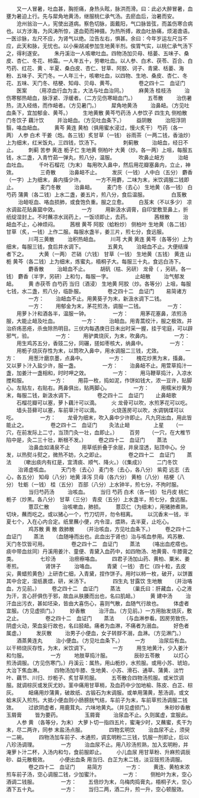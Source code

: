 <!-- { "loadSidebar": true } -->
　　又一人冒暑，吐血甚，胸拒痛，身热头眩，脉洪而滑。曰：此必大醉冒暑，血壅为暑迫上行。先与犀角地黄汤，继服桃仁承气汤。去瘀血后，治暑而安。
　　沧州翁治一人，宪使出道病。察色切脉，面戴阳，气口脉皆弦，而盖伤寒合病也。以方涉海，为风涛所惊，遂血菀而神摄。为热所搏，故血吐胁痛，烦渴谵语。一医诊脉，左尺不应，为肾气以绝。泣告左右，惧甚。余曰：今年岁运左尺当不应，此天和脉，无忧也。以小柴胡减参加生地黄半剂。俟胃气实，以桃仁承气汤下之，得利遂安。
　　朱丹溪治一人咳嗽吐血。四物汤加贝母、栝蒌、五味子、桑皮、杏仁、冬花、柿霜。一人年五十，劳嗽吐血。以人参、白术、茯苓、百合、白芍药、红花、黄 、半夏、桑白皮、杏仁、甘草、阿胶、诃子、青黛、栝蒌、海粉、五味子、天门冬。一人年三十，咳嗽吐血，以四物、生地、桑皮、杏仁、冬花、五味、天门冬、桔梗、知母、贝母、黄芩。
　　
　　卷之四十二　血证门
　　医案
　　（用凉血行血为主，大法与吐血治同。）
　　麻黄汤 桂枝汤
　　 治伤寒郁热衄血，脉浮紧、浮缓者。（二方见伤寒衄血门。）
　　五苓散
　　 治伤暑热，流入经络，而作衄者。（方见暑门。）
　　犀角地黄汤
　　 治鼻衄。（方见吐血条下，宜加郁金、黄芩。）
　　生地黄散 黄芩芍药汤 人参饮子 四生丸 侧柏散 门冬饮子 藕汁饮
　　 并治衄血。（方见吐血条下。）
　　益阴散
　　 治阳浮阴翳，咯血衄血。
　　黄芩 黄连 黄柏（俱用蜜水浸过，慢火炙干） 芍药（各一两） 人参 白术 干姜（炮。各三钱）炙甘草（一钱） 谷雨茶（一两二钱，香油炒）上为细末，红米饭丸，三四钱，饮汤下。
　　
　　刺蓟散
　　 治衄血，经日不止。
　　刺蓟 苦参 黄连 栀子仁 生地黄 侧柏叶 大黄（炒。各一两）上咀，每服五钱，水二盏，入青竹茹一弹丸，煎八分，温服。
　　
　　吹鼻止衄方
　　 治衄血吐血。
　　千叶石榴花（为末） 每用吹入鼻中，然后用花瓣塞鼻内，立止，神效。
　　
　　三奇散
　　 治鼻衄不止。
　　发灰（一钱） 人中白（五分） 麝香（一字）上为细末，鼻内搐少许。
　　一方不用麝，二味为末，米饮调服二钱即止。
　　
　　麦门冬散
　　 治鼻衄。
　　麦门冬（去心） 生地黄（各一钱） 白芍药 蒲黄（各二钱）上水二盏，姜五片，煎八分，食后温服。
　　
　　白芨散
　　 治衄呕血、咯血损肺，或食饱负重。服之立愈。
　　白芨末（不以多少） 凉水调盐花贴鼻窳中效。
　　
　　一方
　　 用新汲水调膏，自印堂敷至鼻上，折纸绽湿封上。不时蘸凉水润药上，一饭顷即止，去药。
　　
　　茜根散
　　 治衄血不止，心神烦闷。
　　茜根 黄芩 阿胶（蛤粉炒） 侧柏叶 生地黄（各二钱） 甘草（炙，一钱）上作二服。每服水盏半，姜三片，煎七分，食远服。
　　
　　川芎三黄散
　　 治积热衄血。
　　川芎 大黄 黄连 黄芩（各等分）上为细末，每服三钱，食后井水调下。
　　
　　五黄丸
　　 治衄血不止。大便结燥者下之。
　　大黄（一两） 芒硝（六钱） 甘草（一钱） 生地黄（五钱） 黄连 山栀 黄芩（各二钱）上为细末，炼蜜丸，梧桐子大。每服三十丸，食远白汤下。
　　
　　麝香散
　　 治衄血不止。
　　胡矾（枯、另研） 龙骨（ ，另研。各一钱） 麝香（半字，另研）上和匀，每服一字。
　　
　　止衄散
　　 治气郁发衄。
　　黄 赤茯苓 白芍药 当归（酒浸） 生地黄 阿胶（炒。各等分）上咀，每服七钱，水二盏，煎八分，临卧服。
　　
　　卷之四十二　血证门
　　易简诸方
　　
　　一方：
　　治衄血不止。用黄葵子为末，新汲水调下二钱。
　　
　　一方：
　　用郁金为末，茅花煎汤，调服一二钱。
　　
　　一方：
　　用萝卜汁和酒各半，温服一钟。
　　
　　一方：
　　用茅花塞鼻，浓煎汤服，大能止衄及吐血。
　　
　　一方：
　　治衄血。用青蒿绞汁，服之极效。并治疥疡恶疮，杀虫除热明目。三伏内每遇庚日日未出时采一握，挂于宅庭，可以辟邪气，验。
　　
　　一方：
　　用驴粪烧灰，为末，吹鼻内。
　　
　　一方：
　　用生鸡苏五分，香豉二分，同碾，搓如枣核大，纳鼻中。
　　
　　一方：
　　用栀子烧灰存性为末，以筒吹入鼻中，用水调服二三钱，尤效。
　　
　　一方：
　　用葱汁磨京墨，点鼻中。
　　
　　一方：
　　槐花炒黑为末，搐鼻。又以萝卜汁入盐少许，服一盏。
　　
　　一方：
　　治鼻衄不止。用萱草捣汁一盏，加姜汁一盏相和，时时呷之效。
　　
　　一方：
　　用马鞭草捣汁，入凉水搅和服。
　　
　　一方：
　　用蒜一枚，捣如泥，作饼如钱大，浓一豆许，贴脚心。左贴左，右贴右。两鼻俱出，贴两脚心。
　　
　　一方：
　　用糯米炒黄为末，每服二钱，新汲水调下。
　　
　　卷之四十二　血证门
　　止鼻衄歌
　　石榴花瓣可以塞，萝卜藕汁可以滴。
　　火 龙骨可以吹，水煎茅花可以吃。
　　墙头苔藓可以塞，车前草汁可以滴。
　　火烧莲房可以吹，水调锅煤可以吃。
　　
　　一方：
　　龙骨为细末，吹入鼻中少许即止。凡九窍出血，用此皆能止之。
　　
　　卷之四十二　血证门
　　灸法止衄
　　
　　上星
　　（一穴，在前发际上二寸，当顶门灸一壮，血即止。）
　　百劳
　　（一穴，在大椎节陷中是，灸二三十壮，断根不发。）
　　卷之四十二　血证门
　　蒸法
　　
　　治鼻血如涌泉不止
　　用草纸折叠于余层，井泉湿透，贴顶中心。分发，以热熨斗熨之，微热不妨，久之即止。
　　
　　卷之四十二　血证门
　　蒸法
　　（嗽出痰内有红是，宜清痰、顺气、降火。）（《集成》）
　　二门冬饮
　　 治肾虚咳血。
　　天门冬（去心） 麦门冬（去心，各八分） 紫菀 远志（去心，各五分） 知母（八分）地黄 泽泻 贝母（各六分） 黄柏（八分） 桔梗（八分） 牡蛎（一钱） 桂（五分） 百部（八分）上水钟半，煎七分，不拘时服。
　　
　　当归芍药汤
　　 治咳血。
　　当归 芍药 白术（各一钱） 牡丹皮 桃仁 栀子（炒黑。各八分） 甘草（三分） 青皮（五分）上水盏半，煎七分，食远服。
　　
　　薏苡仁散
　　 治咳嗽血，肺损。
　　薏苡仁（为细末），用猪肺煮熟，切块，蘸而吃之。或以猪心一个，竹刀切开，勿令相离。
　　以沉香末一钱，半夏七个，入在心内合定。纸里蘸小便，内令湿，煨熟，去半夏，止吃心。
　　
　　鸡苏散 黄 散 救肺散
　　（并治咳血，方见吐血条下。）
　　卷之四十二　血证门
　　蒸法
　　（血随唾而出也。此血出于肾也）治与咳血参用。鸡苏散、天门冬饮皆可用。
　　
　　卷之四十二　血证门
　　蒸法
　　（咯出血疙瘩也。痰中带血丝同）丹溪用姜汁、童便、青黛入血药中，如四物汤、地黄膏、牛膝膏之类。
　　
　　七珍汤
　　 治痨瘵咯血。
　　四君子汤加山药、黄柏、粟米、姜枣煎。
　　
　　肾饼子
　　 治咯血。
　　青黛（一钱） 杏仁（四十粒，去皮尖，黄蜡煎黄色）上研杏仁细，入青黛，捏作饼子。用时以柿一枚，破开，以饼置其中合定，湿纸裹煨，研，米汤下。
　　
　　四生丸 甘露饮 生地散
　　（并治咯血，方见前。）
　　卷之四十二　血证门
　　蒸法
　　（巢氏曰：肝藏血，心之液为汗，言心肝俱伤于邪，故血从肤腠而出也，名曰肌衄。）
　　黄 建中汤
　　 治汗血出污衣，甚如坯染，皆由大喜伤心，喜则气散，血随气行故也。
　　体虚者宜服。（方见虚损门。）
　　妙香散
　　 治汗血。（方见前。）一方用胎发烧灰，敷之止。
　　
　　卷之四十二　血证门
　　蒸法
　　（与血淋参看。因房劳致伤，阴虚火动，荣血妄行故也，名曰胫衄。痛者为血淋，不痛者为溺血。
　　好色者属虚。）
　　发灰散
　　 治男子小便血，女子转脬不溺，血淋。（方见淋门。）
　　酒蒸黄连丸
　　 治小便血。（方见吐血条下。）
　　一方
　　 治尿后有血。以干柿烧灰存性，为末，米饮调下。
　　
　　一方
　　 用生地黄汁，少入姜汁和匀服。
　　
　　一方
　　 地肢草捣汁服。
　　
　　辰砂五苓散
　　 以灯心煎汤调服。（方见伤寒门。）丹溪云：属热，用山栀炒，水煎服。或用小苏、琥珀，大治下焦血淋。
　　四物汤加牛膝、生地黄、小苏、滑石、通草、蒲黄、淡竹叶、藕节、川归、炒栀子、炙甘草煎服。
　　五苓散合四物汤煎服。或米饮调服。就调棕灰或发灰尤妙。茎中痛用甘草梢，及血药中少加地榆、陈皮、白芷、棕灰。
　　衄痛用炒蒲黄，破故纸、古锻石为末调服。或单用蒲黄，葱汤调，或文蛤末灰入煎剂。大抵小便血则小肠膀胱气结，车前子为末，车前草煎汤调服二钱效。
　　过欲阴虚者，用鹿茸丸、六味地黄丸。（并见虚损门。）
　　朱砂妙香散 玉屑膏
　　 皆为要药。
　　
　　玉屑膏
　　 治尿血不止。久则属虚，宜服此。
　　人参 黄 （各等分，为末） 大萝卜切一指四五片，蜜淹少时，又蘸蜜，炙干为末，尽二两许，同参 末盐汤点服。
　　
　　四物玄明饮
　　 治血尿不止，须臾一二碗。
　　四物汤加车前子、木通煎，调玄明粉二三钱，饥服一剂即止，后以八珍汤调理。
　　
　　一方
　　 治血尿不止。用八珍汤煎熟，加入玄明粉，并淹萝卜汁二杯，入汤内和匀，食前服即止。
　　小儿血尿 用甘草粉、升麻煎调辰砂、益元散极效。
　　小便出血条 用当归、白芷为末二钱，淡豆豉煎汤调服。
　　
　　卷之四十二　血证门
　　易简方
　　
　　一方：
　　黄连、黄柏末浓煎车前子汤，空心调服二钱，少加蜜汁。
　　
　　一方：
　　侧柏叶为末，空心酒调二钱服。
　　
　　一方：
　　五倍炒为末，乌梅肉捣膏丸，梧桐子大，空心酒下五十丸。
　　
　　一方：
　　当归二两，酒二升，煎一升，空心顿服效。
　　
